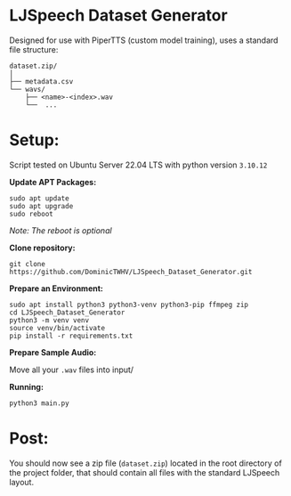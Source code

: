 # LJSpeech Dataset Generator

Designed for use with PiperTTS (custom model training), uses a standard file structure:
```
dataset.zip/
│
├── metadata.csv
└── wavs/
    ├── <name>-<index>.wav
    └──  ...
```

# Setup:

Script tested on Ubuntu Server 22.04 LTS with python version `3.10.12`

**Update APT Packages:**

```
sudo apt update
sudo apt upgrade
sudo reboot
```
_Note: The reboot is optional_

**Clone repository:**

```
git clone https://github.com/DominicTWHV/LJSpeech_Dataset_Generator.git
```

**Prepare an Environment:**

```
sudo apt install python3 python3-venv python3-pip ffmpeg zip
cd LJSpeech_Dataset_Generator
python3 -m venv venv
source venv/bin/activate
pip install -r requirements.txt
```

**Prepare Sample Audio:**

Move all your `.wav` files into input/

**Running:**

```
python3 main.py
```

# Post:

You should now see a zip file (`dataset.zip`) located in the root directory of the project folder, that should contain all files with the standard LJSpeech layout.


